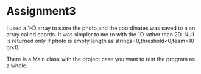 # Assignment3

I used a 1-D array to store the photo,and the coordinates was saved to a an array called coords.
It was simpler to me to with the 1D rather than 2D.
Null is returned only if photo is empty,length as strings=0,threshold<0,team>10 or<0.

There is a Main class with the project case you want to test the program as a whole.
